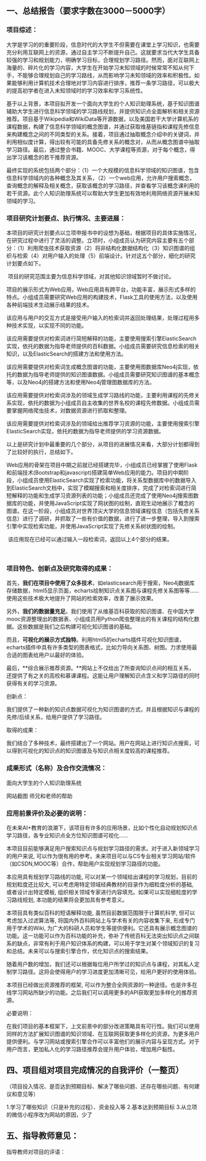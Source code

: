 ## 一、总结报告（要求字数在3000－5000字）

### 项目综述：


大学是学习的的重要阶段，信息时代的大学生不但需要在课堂上学习知识，也需要充分利用互联网上的资源，通过自主学习不断提升自己。这就要求当代大学生具备较强的学习和规划能力，明确学习目标，合理规划学习路径。然而，面对互联网上海量的、碎片化的学习内容，大学生在开始学习未知领域的时候常常不知从何下手，不能够合理规划自己的学习路线，从而影响学习未知领域的效率和积极性。如果能够利用计算机技术合理地对学习内容进行排序，推荐一条学习路径，可以极大的提高初学者在进入未知领域时的学习效率和学习系统性。

基于以上背景，本项目拟开发一个面向大学生的个人知识助理系统，基于知识图谱辅助大学生进行信息科学领域的学习路线规划，并提供知识点全面解析和相关资源推荐。项目基于Wikipedia和WikiData等开源数据，以及美国若干大学计算机系的课程数据，构建了信息科学领域的概念图谱，并通过获取维基链指和课程先修信息来构建概念之间的不同类型的关系。接着，项目通过抽取概念介绍中的关键词，并利用相似度计算，得出较有可能的具备先修关系的概念对，从而从概念图谱中抽取学习路径。最后，通过整合书籍、MOOC、大学课程等资源，对于每个概念，得出学习该概念的若干推荐资源。

最终实现的系统包括两个部分：（1）一个大规模的信息科学领域的知识图谱，包含信息科学领域内的各种概念及其关系，（2）一个web应用，允许用户搜索概念，查询概念的解释及相关概念，获取该概念的学习路径，并查看学习该概念课利用的若干资源。此个人知识助理系统可以帮助大学生更加有效地利用网络资源开展未知领域的学习。


### 项目研究计划要点、执行情况、主要进展：


​		本项目的研究计划要点以立项申报书中的设想为基础，根据项目的具体实施情况，在研究过程中进行了灵活的调整。立项时，小组成员认为研究内容主要有五个部分：（1）利用爬虫技术获取资源（2）将非结构化数据结构化（3）知识图谱的组织与检索（4）对用户输入的处理（5）前端设计。针对这五个部分，细化的研究计划要点如下。

​		项目的研究范围主要为信息科学领域，对其他知识领域暂时不做讨论。

​		项目的展示形式为Web应用，Web应用具有跨平台，功能丰富，展示形式多样的特点。小组成员需要研究Web应用的构建技术，Flask工具的使用方法，以及使用各种前端技术生动展示结果的技术。

​		该应用与用户的交互方式是接受用户输入的检索词并返回处理结果，处理过程用多种技术实现，以实现不同的功能。

​		该应用需要提供对检索词进行简短解释的功能，主要使用搜索引擎ElasticSearch实现，依托的数据为指导老师提供的百科数据。小组成员需要研究信息检索的相关知识，以及ElasticSearch的搭建方法和使用方法。

​		该应用需要提供对检索词生成概念图谱的功能，主要使用图数据库Neo4j实现，依托的数据为指导老师提供的知识图谱数据。小组成员需要研究知识图谱的基本概念等，以及Neo4j的搭建方法和使用Neo4j管理图数据库的方法。

​		该应用需要提供对检索词涉及的领域生成学习路线的功能，主要利用课程的先修关系实现，依托的数据为小组成员自主收集的世界名校的课程先修数据。小组成员需要掌握网络爬虫技术，对数据资源进行抓取和整理。

该应用需要提供对检索词涉及的领域给出推荐学习资源的功能，主要使用搜索引擎ElasticSearch实现，依托的数据为指导老师提供的学习资源数据。

​		以上是研究计划中最重要的几个部分，从项目的进展情况来看，大部分计划都得到了比较好的执行，总结如下。

​		Web应用的骨架在项目中期之前就已经搭建完毕，小组成员已经掌握了使用Flask和前端技术(Bootstrap和javascript)搭建简单Web应用的能力。项目的中期阶段，小组成员使用ElasticSearch实现了检索功能，将关系型数据库中的数据导入到ElasticSearch文档中，实现了模糊搜索和相关度排序，完成了对检索词进行简短解释的功能和生成学习资源列表的功能；小组成员还完成了使用Neo4j搜索图数据库的功能，并使用JavaScript实现了网状图的绘制，直观生动地展示了概念的图谱。在这一阶段，小组成员对世界顶尖大学的信息领域课程信息（包括先修关系信息）进行了调研，并抓取了一些有价值的数据，进行了进一步整理，导入到搜索引擎中实现检索功能，并使用JavaScript实现了先修关系树状图的绘制。

​		该应用现在已经可以通过输入一段检索词，返回以上4个部分的结果。

​		


### 项目特色、创新点及研究取得的成果：

首先，**我们在项目中使用了众多技术**，如elasticsearch用于搜索，Neo4j数据库存储数据，html5显示页面，echarts绘制知识点关系图与课程先修关系图等等……使用这些技术极大地提升了网站的检索效率，改善了展示效果。

另外，**我们的数据量充足**。我们使用了从维基百科获取的知识图谱、在中国大学mooc资源整理出的数据表、小组成员用Python爬虫整理出的有关课程的结构化数据。这些数据是我们之后构建可视化知识图谱的基础。

而且，**可视化的展示方式独特**。利用html5的echarts插件可视化知识图谱，echarts插件中具有许多类型的图表格式，比如力导向关系图、树图。力求使用最合适的图表给用户以最好的体验。

最后，**综合展示推荐资源。**网站上不仅给出了所查询知识点间的相互关系，还提供了有之关的高校和慕课课程。这能让用户理解知识点含义和学习路径的同时获得有关的学习资源。

创新点：

   我们提供了一种新的知识点数据可视化为知识图谱的方式，并且根据知识与课程的先修/后续关系，给用户提供了学习路径。

取得的成果： 

我们结合了多种技术，最终搭建出了一个网站。用户在网站上进行知识点搜索，可以得到可视化的知识点的知识图谱及与知识点相关度较高的课程推荐。



### 成果形式（名称）及合作交流情况：

面向大学生的个人知识助理系统

网站截图
师兄和老师的帮助



### 应用前景评价及必要的说明：

在未来AI+教育的浪潮下，该项目有许多的应用场景，比如个性化自动规划知识点学习路径，各专业知识点全方位知识图谱可视化……

本项目目前能够满足用户搜索知识点与规划学习路径的需求。对于进入新领域学习的用户来说, 可以作为很有用的参考。未来项目可以与CS专业相关学习网站/软件（如CSDN,MOOC等）合作，帮助用户实现规划学习路径的功能。

本应用具有规划学习路线的功能, 可以对某一个领域给出课程的学习规划，目前的规划粒度还比较大, 可以考虑用特定领域经典教材的目录作为细粒度分析的基础, 或者设计出特定模板, 组织相关领域专家进行内容填充。如果可以实现细粒度的学习路线规划, 本功能的结果将会更加具有参考意义。

 

本项目具有类似百科的短语解释功能, 虽然目前数据范围限于计算机科学, 但可以考虑加入过滤算法等, 将国内外百科网站上与学术有关的内容收集下来, 形成专门用于学术的Wiki, 为广大的科研人员和学生等提供便利。它还具有展示概念图谱的功能。这一功能可以作为百科功能的补充，弥补了传统百科无法突出知识点之间联系的缺点，非常有利于用户知识体系的构建，可以用于学生对某个领域知识的复习和总结。未来可以与搜索引擎合作，优化知识点的搜索结果。

随着用户数的增加，我们还可以根据每位用户所学过的知识点与课程，对其私人定制学习路径。这将会使得用户的学习进度更加清晰可见，给用户更好的使用体验。

本项目已经做出资源推荐的框架, 可以作为整合全网资源的一种途径。也是许多在线学习网站所缺少的功能。之后我们可以调用更多的API获取更加多样化的推荐资源。

 

必要说明：

​    在我们项目的基本框架下，上文前景中的部分改进策略具有可行性。我们可以使用同样的方法扩展知识图谱的知识领域、在互联网获取更多样化的资源，为更多用户提供便利。与学习网站或搜索引擎合作可以丰富他们的展示内容与呈现方式。对于用户而言，更加私人化的学习路径推荐会提升用户体验，增加用户黏性。



##  四、项目组对项目完成情况的自我评价（一整页）

（项目投入情况、是否达到预期目标、解决了哪些问题、还存在哪些问题、有何建议和意见等）

1.学习了哪些知识（只是补充的过程）、资金投入等
2.基本达到预期目标
3.从立项的微信小程序改为网站的原因，少了



## 五、指导教师意见：

指导教师对项目的评语：





